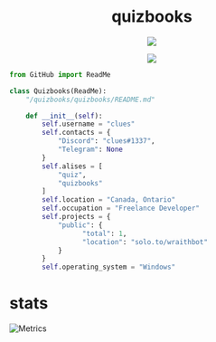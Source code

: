 <h1 align="center">quizbooks</h1>

<p align="center"> <img src="https://komarev.com/ghpvc/?username=quizbooks"/> </p>

<p align="center">
  <a href="https://github.com/quizbooks">
    <img src="https://discord.c99.nl/widget/theme-4/852933534704205864.png"/>
  </a>
</p>

```py
from GitHub import ReadMe

class Quizbooks(ReadMe):
    "/quizbooks/quizbooks/README.md"

    def __init__(self):
        self.username = "clues"
        self.contacts = {
            "Discord": "clues#1337",
            "Telegram": None
        }
        self.alises = [
            "quiz",
            "quizbooks"
        ]
        self.location = "Canada, Ontario"
        self.occupation = "Freelance Developer"
        self.projects = {
            "public": {
                  "total": 1,
                  "location": "solo.to/wraithbot"
            }
        }
        self.operating_system = "Windows"
```

# stats
![Metrics](https://metrics.lecoq.io/quizbooks?template=classic&isocalendar=1&languages=1&introduction=1&stars=1&gists=1&followup=1&people=1&lines=1&projects=1&activity=1&achievements=1&discussions=1&notable=1&repositories=1&code=1&sponsors=1&pagespeed=1&tweets=1&stackoverflow=1&posts=1&rss=1&repositories=100&repositories.batch=100&repositories.forks=false&repositories.affiliations=owner&isocalendar.duration=half-year&languages.limit=8&languages.sections=most-used&languages.colors=github&languages.threshold=0%25&languages.indepth=false&languages.categories=markup%2C%20programming&languages.recent.categories=markup%2C%20programming&languages.recent.load=300&languages.recent.days=14&introduction.title=true&stars.limit=4&people.limit=24&people.size=28&people.types=followers%2C%20following&people.identicons=false&people.shuffle=false&followup.sections=repositories&projects.limit=4&projects.descriptions=false&activity.limit=5&activity.load=300&activity.days=14&activity.filter=all&activity.visibility=all&activity.timestamps=false&achievements.threshold=C&achievements.secrets=true&achievements.display=detailed&achievements.limit=0&notable.repositories=false&code.lines=12&code.load=100&code.visibility=public&sponsors.sections=goal%2C%20about&pagespeed.url=.user.website&pagespeed.detailed=false&pagespeed.screenshot=false&tweets.attachments=false&tweets.limit=2&tweets.user=.user.twitter&stackoverflow.user=0&stackoverflow.sections=answers-top%2C%20questions-recent&stackoverflow.limit=2&stackoverflow.lines=4&stackoverflow.lines.snippet=2&posts.descriptions=false&posts.covers=false&posts.limit=4&posts.user=.user.login&rss.limit=4&config.timezone=America%2FNew_York)
